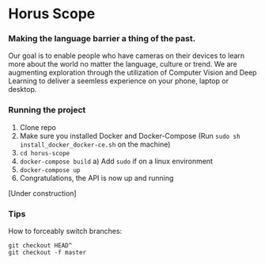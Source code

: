 # Horus Scope
### Making the language barrier a thing of the past.
Our goal is to enable people who have cameras on their devices to learn more about the world no matter the language, culture or trend.
We are augmenting exploration through the utilization of Computer Vision and Deep Learning to deliver a seemless experience on your phone, laptop or desktop.


### Running the project
1) Clone repo
2) Make sure you installed Docker and Docker-Compose (Run `sudo sh install_docker_docker-ce.sh` on the machine)
3) ```cd horus-scope```
4) ```docker-compose build```
  a) Add ```sudo``` if on a linux environment
5) ```docker-compose up```
6) Congratulations, the API is now up and running

[Under construction]

### Tips

How to forceably switch branches:

```
git checkout HEAD^
git checkout -f master
```
